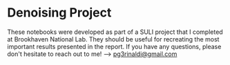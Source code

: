 # Denoising Project
These notebooks were developed as part of a SULI project that I completed at Brookhaven National Lab. They should be useful for recreating the most important results presented in the report. If you have any questions, please don't hesitate to reach out to me! --> pg3rinaldi@gmail.com


